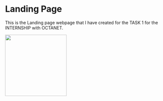 # Landing Page  
  

This is the Landing page webpage that I have created for the TASK 1 for the INTERNSHIP with OCTANET.  
  
<a href="https://santhosh-sivakumar.github.io/OCTANET_APRIL/Landing%20Page/">

<img src="https://i.giphy.com/DLz5I4BGyRSOlbSC3o.webp" width="200px">